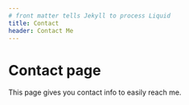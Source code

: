 ```yaml
---
# front matter tells Jekyll to process Liquid
title: Contact
header: Contact Me
---
```


# Contact page
This page gives you contact info to easily reach me.